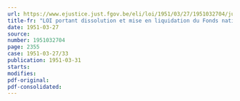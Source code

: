 ```yaml
---
url: https://www.ejustice.just.fgov.be/eli/loi/1951/03/27/1951032704/justel
title-fr: "LOI portant dissolution et mise en liquidation du Fonds national d'aide au rééquipement ménager des travailleurs"
date: 1951-03-27
source:
number: 1951032704
page: 2355
case: 1951-03-27/33
publication: 1951-03-31
starts:
modifies:
pdf-original:
pdf-consolidated:
---
```


